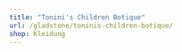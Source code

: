 ```yaml
---
title: "Tonini's Children Botique"
url: /gladstone/toninis-children-botique/
shop: Kleidung
---
```

